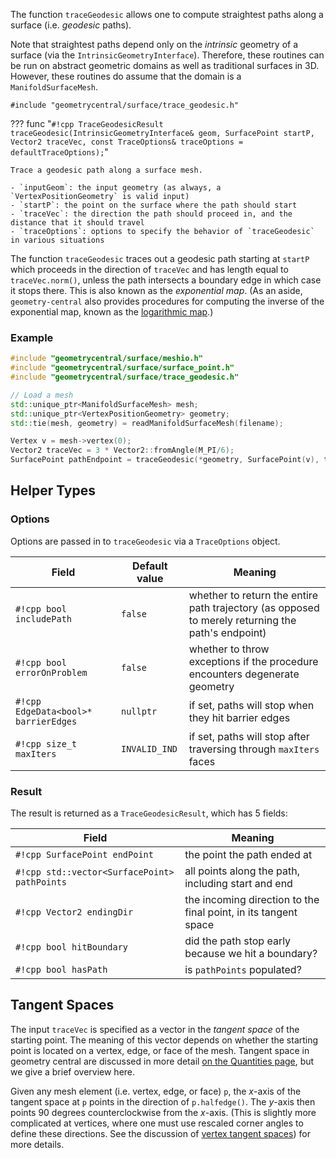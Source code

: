The function `traceGeodesic` allows one to compute straightest paths along a surface (i.e. _geodesic_ paths). 

Note that straightest paths depend only on the _intrinsic_ geometry of a surface (via the `IntrinsicGeometryInterface`). Therefore, these routines can be run on abstract geometric domains as well as traditional surfaces in 3D. However, these routines do assume that the domain is a `ManifoldSurfaceMesh`.

`#include "geometrycentral/surface/trace_geodesic.h"`


??? func "`#!cpp TraceGeodesicResult traceGeodesic(IntrinsicGeometryInterface& geom, SurfacePoint startP, Vector2 traceVec, const TraceOptions& traceOptions = defaultTraceOptions);`"

    Trace a geodesic path along a surface mesh.
    
    - `inputGeom`: the input geometry (as always, a `VertexPositionGeometry` is valid input)
    - `startP`: the point on the surface where the path should start
    - `traceVec`: the direction the path should proceed in, and the distance that it should travel
    - `traceOptions`: options to specify the behavior of `traceGeodesic` in various situations

The function `traceGeodesic` traces out a geodesic path starting at `startP` which proceeds in the direction of `traceVec` and has length equal to `traceVec.norm()`, unless the path intersects a boundary edge in which case it stops there. 
This is also known as the _exponential map_. (As an aside, `geometry-central` also provides procedures for computing the inverse of the exponential map, known as the [logarithmic map](/surface/algorithms/vector_heat_method/#logarithmic-map).)

### Example

```cpp
#include "geometrycentral/surface/meshio.h"
#include "geometrycentral/surface/surface_point.h"
#include "geometrycentral/surface/trace_geodesic.h"

// Load a mesh
std::unique_ptr<ManifoldSurfaceMesh> mesh;
std::unique_ptr<VertexPositionGeometry> geometry;
std::tie(mesh, geometry) = readManifoldSurfaceMesh(filename);

Vertex v = mesh->vertex(0);
Vector2 traceVec = 3 * Vector2::fromAngle(M_PI/6);
SurfacePoint pathEndpoint = traceGeodesic(*geometry, SurfacePoint(v), traceVec).endPoint;
```

## Helper Types
### Options
Options are passed in to `traceGeodesic` via a `TraceOptions` object.

| Field | Default value |Meaning|
|---|---|---|
| `#!cpp bool includePath`| `false` | whether to return the entire path trajectory (as opposed to merely returning the path's endpoint) |
| `#!cpp bool errorOnProblem`| `false` | whether to throw exceptions if the procedure encounters degenerate geometry |
| `#!cpp EdgeData<bool>* barrierEdges`| `nullptr` | if set, paths will stop when they hit barrier edges |
| `#!cpp size_t maxIters`| `INVALID_IND` | if set, paths will stop after traversing through `maxIters` faces |


### Result
The result is returned as a `TraceGeodesicResult`, which has 5 fields:

| Field | Meaning|
|---|---|
| `#!cpp SurfacePoint endPoint`| the point the path ended at |
| `#!cpp std::vector<SurfacePoint> pathPoints`| all points along the path, including start and end |
| `#!cpp Vector2 endingDir`| the incoming direction to the final point, in its tangent space |
| `#!cpp bool hitBoundary`| did the path stop early because we hit a boundary? |
| `#!cpp bool hasPath`| is `pathPoints` populated? |


## Tangent Spaces
The input `traceVec` is specified as a vector in the _tangent space_ of the starting point. The meaning of this vector depends on whether the starting point is located on a vertex, edge, or face of the mesh. Tangent space in geometry central are discussed in more detail [on the Quantities page](/surface/geometry/quantities/#tangent-vectors-and-transport), but we give a brief overview here.

Given any mesh element (i.e. vertex, edge, or face) `p`, the $x$-axis of the tangent space at `p` points in the direction of `p.halfedge()`. The $y$-axis then points 90 degrees counterclockwise from the $x$-axis. (This is slightly more complicated at vertices, where one must use rescaled corner angles to define these directions. See the discussion of [vertex tangent spaces](/surface/geometry/quantities/#vertex-tangent-spaces)) for more details.
